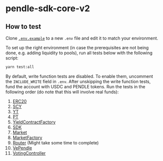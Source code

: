 # pendle-sdk-core-v2

## How to test

Clone [`.env.example`](.env.example) to a new `.env` file and edit it to match
your environment.

To set up the right environment (in case the prerequisites are not being done,
e.g. adding liquidity to pools), run all tests below with the following script:

```sh
yarn test:all
```

By default, write function tests are disabled. To enable them, uncomment the
`INCLUDE_WRITE` field in `.env`. After unskipping the write function tests, fund
the account with USDC and PENDLE tokens. Run the tests in the following order
(do note that this will involve real funds):

1. [ERC20](test/ERC20.spec.ts)
2. [SCY](test/SCY.spec.ts)
3. [YT](test/YT.spec.ts)
4. [PT](test/PT.spec.ts)
5. [YieldContractFactory](test/YieldContractFactory.spec.ts)
6. [SDK](test/SDK.spec.ts)
7. [Market](test/Market.spec.ts)
8. [MarketFactory](test/MarketFactory.spec.ts)
9. [Router](test/Router.spec.ts) (Might take some time to complete)
10. [VePendle](test/VePendle.spec.ts)
11. [VotingController](test/VotingController.spec.ts)
